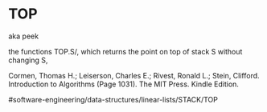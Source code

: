 # TOP
aka peek

the functions TOP.S/, which returns the point on top of stack S without changing S,

Cormen, Thomas H.; Leiserson, Charles E.; Rivest, Ronald L.; Stein, Clifford. Introduction to Algorithms (Page 1031). The MIT Press. Kindle Edition. 

#software-engineering/data-structures/linear-lists/STACK/TOP
